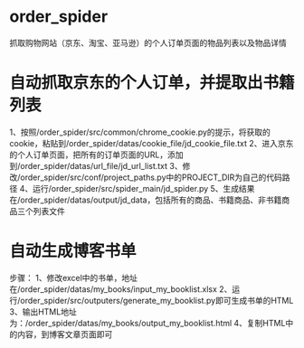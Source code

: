# order_spider
抓取购物网站（京东、淘宝、亚马逊）的个人订单页面的物品列表以及物品详情

# 自动抓取京东的个人订单，并提取出书籍列表
1、按照/order_spider/src/common/chrome_cookie.py的提示，将获取的cookie，粘贴到/order_spider/datas/cookie_file/jd_cookie_file.txt
2、进入京东的个人订单页面，把所有的订单页面的URL，添加到/order_spider/datas/url_file/jd_url_list.txt
3、修改/order_spider/src/conf/project_paths.py中的PROJECT_DIR为自己的代码路径
4、运行/order_spider/src/spider_main/jd_spider.py
5、生成结果在/order_spider/datas/output/jd_data，包括所有的商品、书籍商品、非书籍商品三个列表文件

# 自动生成博客书单
步骤：
1、修改excel中的书单，地址在/order_spider/datas/my_books/input_my_booklist.xlsx
2、运行/order_spider/src/outputers/generate_my_booklist.py即可生成书单的HTML
3、输出HTML地址为：/order_spider/datas/my_books/output_my_booklist.html
4、复制HTML中的内容，到博客文章页面即可


